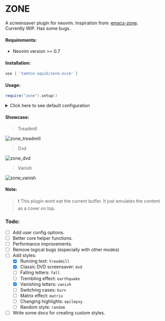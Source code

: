 # ZONE
A screensaver plugin for neovim. Inspiration from: [emacs-zone](https://www.emacswiki.org/emacs/ZoneMode).<br/>
Currently WIP. Has some bugs.

#### Requirements:
- Neovim version >= 0.7

#### Installation:
```lua
use { 'tamton-aquib/zone.nvim' }
```

#### Usage:
```lua
require("zone").setup()
```
<details>
<summary> Click here to see default configuration </summary>

```lua
require('zone').setup {
    style = "treadmill",
    after = 30,          -- Idle timeout
    -- More options to come later

    treadmill = {
        direction = "left",
        -- Opts for Treadmill style
    },
    dvd = {
        -- Opts for Dvd style
    },
    -- etc
}
```
</details>

#### Showcase:

> Treadmill

![zone_treadmill](https://user-images.githubusercontent.com/77913442/166483843-970fb4b3-51cd-499c-9f39-da67d940eeb1.gif)

> Dvd

![zone_dvd](https://user-images.githubusercontent.com/77913442/166483923-94488f6a-5a11-4d01-8ff2-a9b2df929964.gif)

> Vanish

![zone_vanish](https://user-images.githubusercontent.com/77913442/166484010-62037c22-983e-473d-b66c-d5ccf563102f.gif)

#### Note:
> ❗ This plugin wont eat the current buffer. It just emulates the content as a cover on top.

### Todo:
- [ ] Add user config options.
- [ ] Better core helper functions.
- [ ] Performance improvements.
- [ ] Remove logical bugs (especially with other modes)
- [ ] Add styles:
    - [x] Running text: `treadmill`
    - [x] Classic DVD screensaver: `dvd`
    - [ ] Falling letters: `fall`
    - [ ] Trembling effect: `earthquake`
    - [x] Vanishing letters: `vanish`
    - [ ] Switching cases: `burn`
    - [ ] Matrix effect: `matrix`
    - [ ] Changing highlights: `epilepsy`
    - [ ] Random style: `random`
- [ ] Write some docs for creating custom styles.
